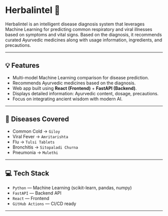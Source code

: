 # Herbalintel 🌿
Herbalintel is an intelligent disease diagnosis system that leverages Machine Learning for predicting common respiratory and viral illnesses based on symptoms and vital signs. Based on the diagnosis, it recommends curated Ayurvedic medicines along with usage information, ingredients, and precautions.

---

## 💡 Features

- Multi-model Machine Learning comparison for disease prediction.
- Recommends Ayurvedic medicines based on the diagnosis.
- Web app built using **React (Frontend)** + **FastAPI (Backend)**.
- Displays detailed information: Ayurvedic content, dosage, precautions.
- Focus on integrating ancient wisdom with modern AI.

---

## 🏥 Diseases Covered

- Common Cold → `Giloy`
- Viral Fever → `Amritarishta`
- Flu → `Tulsi Tablets`
- Bronchitis → `Sitopaladi Churna`
- Pneumonia → `Mulethi`

---

## 💻 Tech Stack

- `Python` — Machine Learning (scikit-learn, pandas, numpy)
- `FastAPI` — Backend API
- `React` — Frontend
- `GitHub Actions` — CI/CD ready

---
